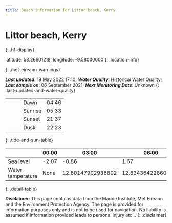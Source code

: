 ```yaml
---
title: Beach information for Littor beach, Kerry
---
```

# Littor beach, Kerry 
{: .h1-display}

latitude: 53.26601218, longitude: -9.58000000
{: .location-info}


{: .met-eireann-warnings}

___Last updated___: 19 May 2022 17:10; ___Water Quality___: Historical Water Quality;
___Last sample on___: 06 September 2021; ___Next Monitoring Date___: Unknown
{: .last-updated-and-water-quality}

|   |   |   |   |   |
|---|---|---|---|---|
|   |   |   | Dawn  | 04:46 |
|   |   |   | Sunrise  | 05:33 |
|   |   |   | Sunset  | 21:37 |
|   |   |   | Dusk  | 22:23 |
{: .tide-and-sun-table}

<div></div>

| | 00:00 | 03:00 | 06:00 | 09:00 | 12:00 | 15:00 | 18:00 | 21:00 |
|---|---|---|---|---|---|---|---|---|
| Sea level | -2.07 | -0.86 | 1.67 | 0.83| -1.7 | -0.92 | 1.65 | 1.21 |
| Water temperature | None | 12.80147992936802 | 12.634364228608085 | 12.686882884365751 | 12.80907445562379 | 12.833360742249704 | 12.820405925155292 | 12.882696922095557 |
{: .detail-table}

__Disclaimer__: This page contains data from the Marine Institute,
Met Eireann and the Environment Protection Agency. The page is provided for
information purposes only and is not to be used for navigation. No liability
is assumed if information provided leads to personal injury etc...
{: .disclaimer}